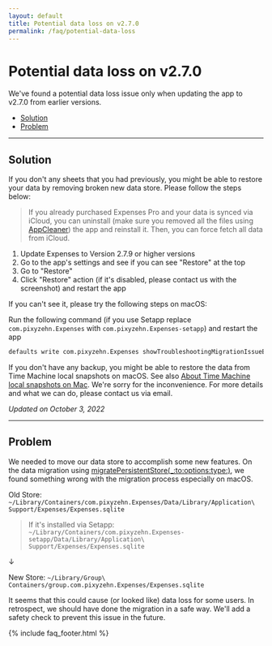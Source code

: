 ```yaml
---
layout: default
title: Potential data loss on v2.7.0
permalink: /faq/potential-data-loss
---
```


# Potential data loss on v2.7.0

We've found a potential data loss issue only when updating the app to v2.7.0 from earlier versions.

- [Solution](#solution)
- [Problem](#problem)

---

## Solution

If you don't any sheets that you had previously, you might be able to restore your data by removing broken new data store. Please follow the steps below:

> If you already purchased Expenses Pro and your data is synced via iCloud, you can uninstall (make sure you removed all the files using [AppCleaner](https://freemacsoft.net/appcleaner/)) the app and reinstall it. Then, you can force fetch all data from iCloud.

1. Update Expenses to Version 2.7.9 or higher versions
2. Go to the app's settings and see if you can see "Restore" at the top
3. Go to "Restore"
3. Click "Restore" action (if it's disabled, please contact us with the screenshot) and restart the app

If you can't see it, please try the following steps on macOS:

Run the following command (if you use Setapp replace `com.pixyzehn.Expenses` with `com.pixyzehn.Expenses-setapp`) and restart the app

```sh
defaults write com.pixyzehn.Expenses showTroubleshootingMigrationIssueEnabled -bool true
```

If you don't have any backup, you might be able to restore the data from Time Machine local snapshots on macOS. See also [About Time Machine local snapshots on Mac](https://support.apple.com/guide/mac-help/about-time-machine-local-snapshots-mh35933/mac). We're sorry for the inconvenience. For more details and what we can do, please contact us via email.

*Updated on October 3, 2022*

---

## Problem

We needed to move our data store to accomplish some new features. On the data migration using [migratePersistentStore(_:to:options:type:)](https://developer.apple.com/documentation/coredata/nspersistentstorecoordinator/3747534-migratepersistentstore), we found something wrong with the migration process especially on macOS.

Old Store:
`~/Library/Containers/com.pixyzehn.Expenses/Data/Library/Application\ Support/Expenses/Expenses.sqlite`  
> If it's installed via Setapp: `~/Library/Containers/com.pixyzehn.Expenses-setapp/Data/Library/Application\ Support/Expenses/Expenses.sqlite`

↓

New Store:
`~/Library/Group\ Containers/group.com.pixyzehn.Expenses/Expenses.sqlite`

It seems that this could cause (or looked like) data loss for some users. In retrospect, we should have done the migration in a safe way. We'll add a safety check to prevent this issue in the future.

{% include faq_footer.html %}
